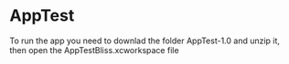 # AppTest

To run the app you need to downlad the folder AppTest-1.0 and unzip it, then open the AppTestBliss.xcworkspace file
